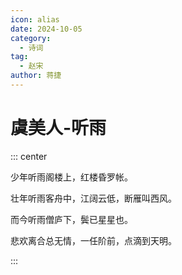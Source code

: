 ```yaml
---
icon: alias
date: 2024-10-05
category:
  - 诗词
tag:
  - 赵宋
author: 蒋捷
---
```


# 虞美人-听雨

<!-- more -->




::: center 

少年听雨阁楼上，红楼昏罗帐。

壮年听雨客舟中，江阔云低，断雁叫西风。

而今听雨僧庐下，鬓已星星也。

悲欢离合总无情，一任阶前，点滴到天明。

:::